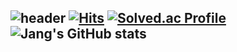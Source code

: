 ![header](https://capsule-render.vercel.app/api?type=rounded&color=timeGradient&text=Welcome%20to%20Jang's%20GitHub%20&animation=twinkling&fontSize=40&fontAlignY=50&fontAlign=50&height=180)
[![Hits](https://hits.seeyoufarm.com/api/count/incr/badge.svg?url=https%3A%2F%2Fgithub.com%2FkyounghunJang&count_bg=%2364C918&title_bg=%23555555&icon=&icon_color=%23E70000&title=hits&edge_flat=false)](https://hits.seeyoufarm.com)
[![Solved.ac Profile](http://mazassumnida.wtf/api/v2/generate_badge?boj=matkimchi)](https://solved.ac/matkimchi/)
![Jang's GitHub stats](https://github-readme-stats.vercel.app/api?username=kyounghunjang&include_all_commits=true&show_icons=true&theme=onedark)
---
